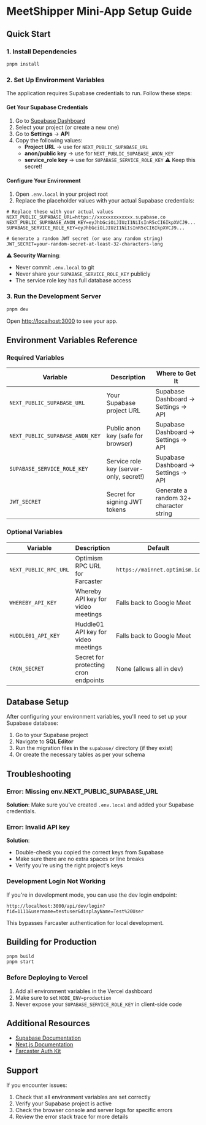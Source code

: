 # MeetShipper Mini-App Setup Guide

## Quick Start

### 1. Install Dependencies

```bash
pnpm install
```

### 2. Set Up Environment Variables

The application requires Supabase credentials to run. Follow these steps:

#### Get Your Supabase Credentials

1. Go to [Supabase Dashboard](https://supabase.com/dashboard)
2. Select your project (or create a new one)
3. Go to **Settings** → **API**
4. Copy the following values:
   - **Project URL** → use for `NEXT_PUBLIC_SUPABASE_URL`
   - **anon/public key** → use for `NEXT_PUBLIC_SUPABASE_ANON_KEY`
   - **service_role key** → use for `SUPABASE_SERVICE_ROLE_KEY` ⚠️ Keep this secret!

#### Configure Your Environment

1. Open `.env.local` in your project root
2. Replace the placeholder values with your actual Supabase credentials:

```env
# Replace these with your actual values
NEXT_PUBLIC_SUPABASE_URL=https://xxxxxxxxxxxxx.supabase.co
NEXT_PUBLIC_SUPABASE_ANON_KEY=eyJhbGciOiJIUzI1NiIsInR5cCI6IkpXVCJ9...
SUPABASE_SERVICE_ROLE_KEY=eyJhbGciOiJIUzI1NiIsInR5cCI6IkpXVCJ9...

# Generate a random JWT secret (or use any random string)
JWT_SECRET=your-random-secret-at-least-32-characters-long
```

⚠️ **Security Warning**:
- Never commit `.env.local` to git
- Never share your `SUPABASE_SERVICE_ROLE_KEY` publicly
- The service role key has full database access

### 3. Run the Development Server

```bash
pnpm dev
```

Open [http://localhost:3000](http://localhost:3000) to see your app.

## Environment Variables Reference

### Required Variables

| Variable | Description | Where to Get It |
|----------|-------------|-----------------|
| `NEXT_PUBLIC_SUPABASE_URL` | Your Supabase project URL | Supabase Dashboard → Settings → API |
| `NEXT_PUBLIC_SUPABASE_ANON_KEY` | Public anon key (safe for browser) | Supabase Dashboard → Settings → API |
| `SUPABASE_SERVICE_ROLE_KEY` | Service role key (server-only, secret!) | Supabase Dashboard → Settings → API |
| `JWT_SECRET` | Secret for signing JWT tokens | Generate a random 32+ character string |

### Optional Variables

| Variable | Description | Default |
|----------|-------------|---------|
| `NEXT_PUBLIC_RPC_URL` | Optimism RPC URL for Farcaster | `https://mainnet.optimism.io` |
| `WHEREBY_API_KEY` | Whereby API key for video meetings | Falls back to Google Meet |
| `HUDDLE01_API_KEY` | Huddle01 API key for video meetings | Falls back to Google Meet |
| `CRON_SECRET` | Secret for protecting cron endpoints | None (allows all in dev) |

## Database Setup

After configuring your environment variables, you'll need to set up your Supabase database:

1. Go to your Supabase project
2. Navigate to **SQL Editor**
3. Run the migration files in the `supabase/` directory (if they exist)
4. Or create the necessary tables as per your schema

## Troubleshooting

### Error: Missing env.NEXT_PUBLIC_SUPABASE_URL

**Solution**: Make sure you've created `.env.local` and added your Supabase credentials.

### Error: Invalid API key

**Solution**:
- Double-check you copied the correct keys from Supabase
- Make sure there are no extra spaces or line breaks
- Verify you're using the right project's keys

### Development Login Not Working

If you're in development mode, you can use the dev login endpoint:

```
http://localhost:3000/api/dev/login?fid=1111&username=testuser&displayName=Test%20User
```

This bypasses Farcaster authentication for local development.

## Building for Production

```bash
pnpm build
pnpm start
```

### Before Deploying to Vercel

1. Add all environment variables in the Vercel dashboard
2. Make sure to set `NODE_ENV=production`
3. Never expose your `SUPABASE_SERVICE_ROLE_KEY` in client-side code

## Additional Resources

- [Supabase Documentation](https://supabase.com/docs)
- [Next.js Documentation](https://nextjs.org/docs)
- [Farcaster Auth Kit](https://docs.farcaster.xyz/auth-kit/introduction)

## Support

If you encounter issues:
1. Check that all environment variables are set correctly
2. Verify your Supabase project is active
3. Check the browser console and server logs for specific errors
4. Review the error stack trace for more details
